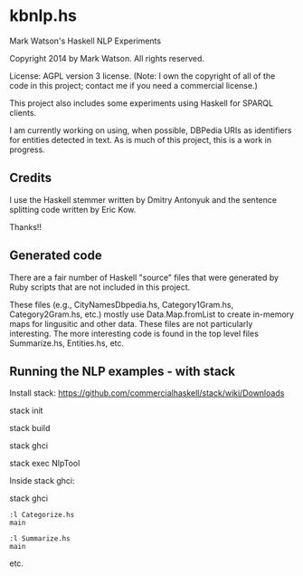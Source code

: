 kbnlp.hs
========

Mark Watson's Haskell NLP Experiments

Copyright 2014 by Mark Watson. All rights reserved. 

License: AGPL version 3 license. (Note: I own the copyright of all of the code in this project; contact me if you need a commercial license.)

This project also includes some experiments using Haskell for SPARQL clients.

I am currently working on using, when possible, DBPedia URIs as identifiers for entities detected in text. As is much of this project, this is a work in progress.


## Credits

I use the Haskell stemmer written by Dmitry Antonyuk and the sentence splitting code written by Eric Kow.

Thanks!!

## Generated code

There are a fair number of Haskell "source" files that were generated by Ruby scripts that are not included in this project.

These files (e.g., CityNamesDbpedia.hs, Category1Gram.hs, Category2Gram.hs, etc.) mostly use Data.Map.fromList to create in-memory maps for lingusitic and other data. These files are not particularly interesting. The more interesting code is found in the top level files Summarize.hs, Entities.hs, etc.



## Running the NLP examples - with stack

Install stack: https://github.com/commercialhaskell/stack/wiki/Downloads

stack init

stack build

stack ghci

stack exec NlpTool

Inside stack ghci:

stack ghci

~~~~~~~~
:l Categorize.hs
main

:l Summarize.hs
main
~~~~~~~~

etc.
